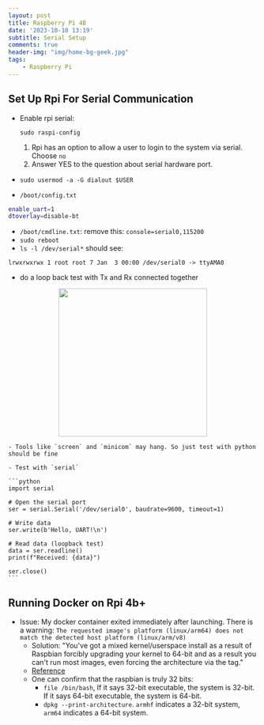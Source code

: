 ```yaml
---
layout: post
title: Raspberry Pi 4B
date: '2023-10-10 13:19'
subtitle: Serial Setup
comments: true
header-img: "img/home-bg-geek.jpg"
tags:
    - Raspberry Pi
---
```


## Set Up Rpi For Serial Communication

- Enable rpi serial:

    ```
    sudo raspi-config
    ```

    1. Rpi has an option to allow a user to login to the system via serial. Choose `no`
    2. Answer YES to the question about serial hardware port.

- `sudo usermod -a -G dialout $USER`
- `/boot/config.txt`

```bash
enable_uart=1
dtoverlay=disable-bt
```

- `/boot/cmdline.txt`: remove this: `console=serial0,115200`
- `sudo reboot`
- `ls -l /dev/serial*` should see:

```
lrwxrwxrwx 1 root root 7 Jan  3 00:00 /dev/serial0 -> ttyAMA0
```

- do a loop back test with Tx and Rx connected together

<div style="text-align: center;">
<p align="center">
    <figure>
        <img src="https://www.raspberrypi.com/documentation/computers/images/GPIO-Pinout-Diagram-2.png?hash=df7d7847c57a1ca6d5b2617695de6d46" height="300" alt=""/>
    </figure>
</p>
</div>

    - Tools like `screen` and `minicom` may hang. So just test with python should be fine

    - Test with `serial`

    ```python
    import serial

    # Open the serial port
    ser = serial.Serial('/dev/serial0', baudrate=9600, timeout=1)

    # Write data
    ser.write(b'Hello, UART!\n')

    # Read data (loopback test)
    data = ser.readline()
    print(f"Received: {data}")

    ser.close()
    ```

## Running Docker on Rpi 4b+

- Issue: My docker container exited immediately after launching. There is a warning: `The requested image's platform (linux/arm64) does not match the detected host platform (linux/arm/v8) `
    - Solution: "You've got a mixed kernel/userspace install as a result of Raspbian forcibly upgrading your kernel to 64-bit and as a result you can't run most images, even forcing the architecture via the tag."
    - [Reference](https://github.com/linuxserver/docker-wireguard/issues/312)
    - One can confirm that the raspbian is truly 32 bits:
        - `file /bin/bash`, If it says 32-bit executable, the system is 32-bit. If it says 64-bit executable, the system is 64-bit. 
        - `dpkg --print-architecture`. `armhf` indicates a 32-bit system, `arm64` indicates a 64-bit system.
